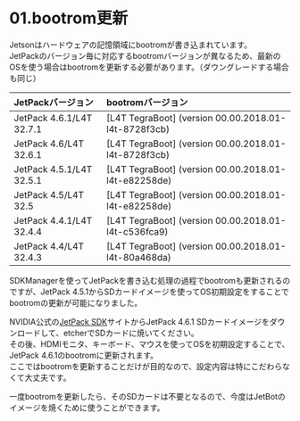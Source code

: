 # 01.bootrom更新

Jetsonはハードウェアの記憶領域にbootromが書き込まれています。  
JetPackのバージョン毎に対応するbootromバージョンが異なるため、最新のOSを使う場合はbootromを更新する必要があります。（ダウングレードする場合も同じ）

| JetPackバージョン | bootromバージョン |
|:-----------|:------------|
| JetPack 4.6.1/L4T 32.7.1 | \[L4T TegraBoot] (version 00.00.2018.01-l4t-8728f3cb) |
| JetPack 4.6/L4T 32.6.1 | \[L4T TegraBoot] (version 00.00.2018.01-l4t-8728f3cb) |
| JetPack 4.5.1/L4T 32.5.1 | \[L4T TegraBoot] (version 00.00.2018.01-l4t-e82258de) |
| JetPack 4.5/L4T 32.5 | \[L4T TegraBoot] (version 00.00.2018.01-l4t-e82258de) |
| JetPack 4.4.1/L4T 32.4.4 | \[L4T TegraBoot] (version 00.00.2018.01-l4t-c536fca9) |
| JetPack 4.4/L4T 32.4.3 | \[L4T TegraBoot] (version 00.00.2018.01-l4t-80a468da) |

SDKManagerを使ってJetPackを書き込む処理の過程でbootromも更新されるのですが、JetPack 4.5.1からSDカードイメージを使ってOS初期設定をすることでbootromの更新が可能になりました。

NVIDIA公式の[JetPack SDK](https://developer.nvidia.com/jetpack-sdk-461)サイトからJetPack 4.6.1 SDカードイメージをダウンロードして、etcherでSDカードに焼いてください。  
その後、HDMIモニタ、キーボード、マウスを使ってOSを初期設定することで、JetPack 4.6.1のbootromに更新されます。  
ここではbootromを更新することだけが目的なので、設定内容は特にこだわらなくて大丈夫です。  

一度bootromを更新したら、そのSDカードは不要となるので、今度はJetBotのイメージを焼くために使うことができます。
